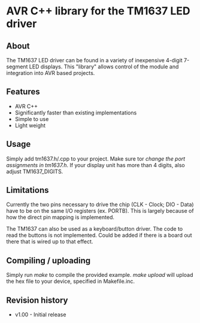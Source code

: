 # AVR C++ library for the TM1637 LED driver

## About
The TM1637 LED driver can be found in a variety of inexpensive 4-digit
7-segment LED displays. This "library" allows control of the module and
integration into AVR based projects.

## Features
* AVR C++
* Significantly faster than existing implementations
* Simple to use
* Light weight

## Usage
Simply add tm1637.h/.cpp to your project. Make sure tor *change the port
assignments in tm1637.h*. If your display unit has more than 4 digits, also
adjust TM1637_DIGITS.

## Limitations
Currently the two pins necessary to drive the chip (CLK - Clock; DIO - Data)
have to be on the same I/O registers (ex. PORTB). This is largely because
of how the direct pin mapping is implemented.

The TM1637 can also be used as a keyboard/button driver. The code to read the
buttons is not implemented. Could be added if there is a board out there that
is wired up to that effect.

## Compiling / uploading

Simply run _make_ to compile the provided example.
_make upload_ will upload the hex file to your device, specified in
Makefile.inc.

## Revision history
* v1.00 - Initial release

